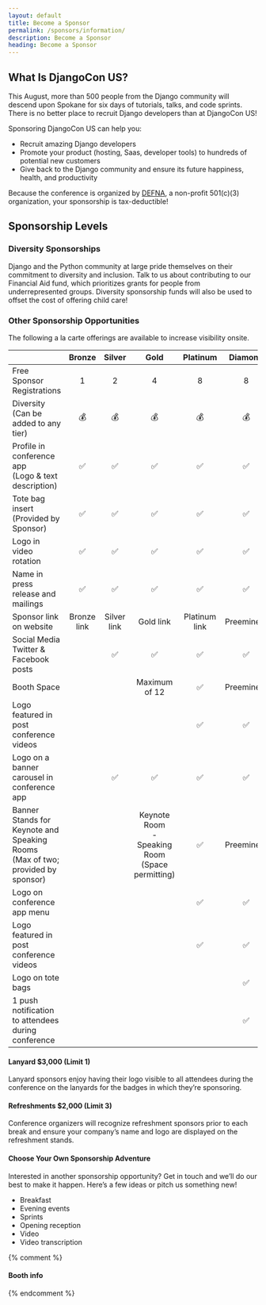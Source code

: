 ```yaml
---
layout: default
title: Become a Sponsor
permalink: /sponsors/information/
description: Become a Sponsor
heading: Become a Sponsor
---
```


## What Is DjangoCon US?

This August, more than 500 people from the Django community will descend upon Spokane for six days of tutorials, talks, and code sprints. There is no better place to recruit Django developers than at DjangoCon US!

Sponsoring DjangoCon US can help you:

- Recruit amazing Django developers
- Promote your product (hosting, Saas, developer tools) to hundreds of potential new customers
- Give back to the Django community and ensure its future happiness, health, and productivity

Because the conference is organized by [DEFNA](https://www.defna.org/), a non-profit 501(c)(3) organization, your sponsorship is tax-deductible!

## Sponsorship Levels

### Diversity Sponsorships

Django and the Python community at large pride themselves on their commitment to diversity and inclusion. Talk to us about contributing to our Financial Aid fund, which prioritizes grants for people from underrepresented groups. Diversity sponsorship funds will also be used to offset the cost of offering child care!

### Other Sponsorship Opportunities

The following a la carte offerings are available to increase visibility onsite.

|                                                                                    | Bronze             | Silver             | Gold                                                    | Platinum           | Diamond            |
| ---------------------------------------------------------------------------------- | :----------------: | :----------------: | :-----------------------------------------------------: | :----------------: | :----------------: |
| Free Sponsor Registrations                                                         |         1          |         2          |                            4                            |         8          |         8          |
| Diversity<br> (Can be added to any tier)                                           |     :moneybag:     |     :moneybag:     |                       :moneybag:                        |     :moneybag:     |     :moneybag:     |
| Profile in conference app<br> (Logo & text description)                            | :white_check_mark: | :white_check_mark: |                   :white_check_mark:                    | :white_check_mark: | :white_check_mark: |
| Tote bag insert<br> (Provided by Sponsor)                                          | :white_check_mark: | :white_check_mark: |                   :white_check_mark:                    | :white_check_mark: | :white_check_mark: |
| Logo in video rotation                                                             | :white_check_mark: | :white_check_mark: |                   :white_check_mark:                    | :white_check_mark: | :white_check_mark: |
| Name in press release and mailings                                                 | :white_check_mark: | :white_check_mark: |                   :white_check_mark:                    | :white_check_mark: | :white_check_mark: |
| Sponsor link on website                                                            |    Bronze link     |    Silver link     |                        Gold link                        |   Platinum link    |     Preeminent     |
| Social Media<br> Twitter & Facebook posts                                          |                    | :white_check_mark: |                   :white_check_mark:                    | :white_check_mark: | :white_check_mark: |
| Booth Space                                                                        |                    |                    |                      Maximum of 12                      | :white_check_mark: |     Preeminent     |
| Logo featured in post conference videos                                            |                    |                    |                                                         | :white_check_mark: | :white_check_mark: |
| Logo on a banner carousel in conference app                                        |                    | :white_check_mark: |                   :white_check_mark:                    | :white_check_mark: | :white_check_mark: |
| Banner Stands for Keynote and Speaking Rooms<br> (Max of two; provided by sponsor) |                    |                    | Keynote Room<br> - Speaking Room<br> (Space permitting) | :white_check_mark: |     Preeminent     |
| Logo on conference app menu                                                        |                    |                    |                                                         | :white_check_mark: | :white_check_mark: |
| Logo featured in post conference videos                                            |                    |                    |                                                         | :white_check_mark: | :white_check_mark: |
| Logo on tote bags                                                                  |                    |                    |                                                         |                    | :white_check_mark: |
| 1 push notification to attendees during conference                                 |                    |                    |                                                         |                    | :white_check_mark: |

#### Lanyard $3,000 (Limit 1)

Lanyard sponsors enjoy having their logo visible to all attendees during the conference on the lanyards for the badges in which they’re sponsoring.

#### Refreshments $2,000 (Limit 3)

Conference organizers will recognize refreshment sponsors prior to each break and ensure your company’s name and logo are displayed on the refreshment stands.

#### Choose Your Own Sponsorship Adventure

Interested in another sponsorship opportunity? Get in touch and we’ll do our best to make it happen. Here’s a few ideas or pitch us something new!

- Breakfast
- Evening events
- Sprints
- Opening reception
- Video
- Video transcription

{% comment %}
#### Booth info
{% endcomment %}
